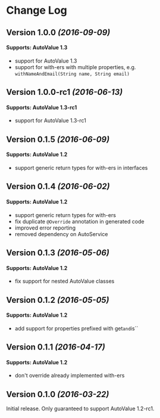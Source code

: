 Change Log
==========

Version 1.0.0 *(2016-09-09)*
----------------------------

#### Supports: AutoValue 1.3

- support for AutoValue 1.3
- support for with-ers with multiple properties, e.g. `withNameAndEmail(String name, String email)`

Version 1.0.0-rc1 *(2016-06-13)*
----------------------------

#### Supports: AutoValue 1.3-rc1

- support for AutoValue 1.3-rc1

Version 0.1.5 *(2016-06-09)*
----------------------------

#### Supports: AutoValue 1.2

- support generic return types for with-ers in interfaces

Version 0.1.4 *(2016-06-02)*
----------------------------

#### Supports: AutoValue 1.2

- support generic return types for with-ers
- fix duplicate `@Override` annotation in generated code
- improved error reporting
- removed dependency on AutoService

Version 0.1.3 *(2016-05-06)*
----------------------------

#### Supports: AutoValue 1.2

- fix support for nested AutoValue classes

Version 0.1.2 *(2016-05-05)*
----------------------------

#### Supports: AutoValue 1.2

- add support for properties prefixed with get` and `is``

Version 0.1.1 *(2016-04-17)*
----------------------------

#### Supports: AutoValue 1.2

- don't override already implemented with-ers

Version 0.1.0 *(2016-03-22)*
----------------------------

Initial release. Only guaranteed to support AutoValue 1.2-rc1.
